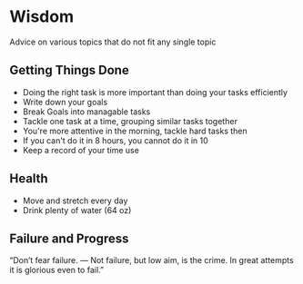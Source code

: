 # Wisdom
Advice on various topics that do not fit any single topic

## Getting Things Done
- Doing the right task is more important than doing your tasks efficiently
- Write down your goals
- Break Goals into managable tasks
- Tackle one task at a time, grouping similar tasks together
- You're more attentive in the morning, tackle hard tasks then
- If you can't do it in 8 hours, you cannot do it in 10
- Keep a record of your time use

## Health
- Move and stretch every day
- Drink plenty of water (64 oz)

## Failure and Progress
“Don’t fear failure. — Not failure, but low aim, is the
crime. In great attempts it is glorious even to fail.”

